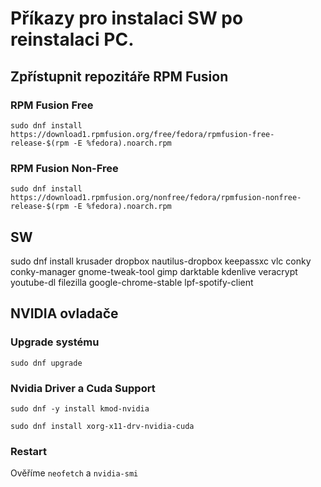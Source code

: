 # Příkazy pro instalaci SW po reinstalaci PC.
## Zpřístupnit repozitáře RPM Fusion
### RPM Fusion Free
`sudo dnf install https://download1.rpmfusion.org/free/fedora/rpmfusion-free-release-$(rpm -E %fedora).noarch.rpm`
### RPM Fusion Non-Free
`sudo dnf install https://download1.rpmfusion.org/nonfree/fedora/rpmfusion-nonfree-release-$(rpm -E %fedora).noarch.rpm`

## SW
sudo dnf install krusader dropbox nautilus-dropbox keepassxc vlc conky conky-manager gnome-tweak-tool gimp darktable kdenlive veracrypt youtube-dl filezilla google-chrome-stable lpf-spotify-client

## NVIDIA ovladače
### Upgrade systému
`sudo dnf upgrade`
### Nvidia Driver a Cuda Support
`sudo dnf -y install kmod-nvidia`

`sudo dnf install xorg-x11-drv-nvidia-cuda`
### Restart
Ověříme `neofetch` a `nvidia-smi`
